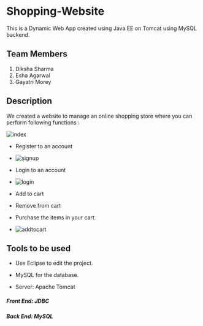 # Shopping-Website
This is a Dynamic Web App created using Java EE on Tomcat using MySQL backend.

## Team Members

1. Diksha Sharma
2. Esha Agarwal
3. Gayatri Morey
 
## Description

We created a website to manage an online shopping store where you can perform following functions :

![index](https://user-images.githubusercontent.com/73696792/145044911-8b757159-8cf3-4f08-a023-288eff709a18.png)

- Register to an account 
- ![signup](https://user-images.githubusercontent.com/73696792/145045175-2288398b-890a-447e-a53d-5e3ea36ab48f.png)

- Login to an account
- ![login](https://user-images.githubusercontent.com/73696792/145045412-066ef104-df1f-4635-b3ea-304b900983ab.png)

- Add to cart 
- Remove from cart 
- Purchase the items in your cart.
- ![addtocart](https://user-images.githubusercontent.com/73696792/145045585-30e2e7d5-520d-48e6-83cf-0386be9a4a65.png)


## Tools to be used

- Use Eclipse to edit the project.

- MySQL for the database.

- Server: Apache Tomcat

##### Front End:  JDBC

##### Back End:  MySQL
